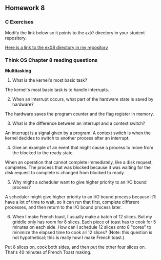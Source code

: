 ## Homework 8

### C Exercises

Modify the link below so it points to the `ex07` directory in your
student repository.

[Here is a link to the ex08 directory in my repository](https://github.com/adeaver/ExercisesInC/tree/master/exercises/ex08)

### Think OS Chapter 8 reading questions

**Multitasking**

1) What is the kernel's most basic task?

The kernel's most basic task is to handle interrupts.

2) When an interrupt occurs, what part of the hardware state is saved by hardware?

The hardware saves the program counter and the flag register in memory.

3) What is the difference between an interrupt and a context switch?

An interrupt is a signal given by a program. A context switch is when the kernel decides to switch to another process after an interrupt.

4) Give an example of an event that might cause a process to move from the blocked to the ready state.

When an operation that cannot complete immediately, like a disk request, completes. The process that was blocked because it was waiting for the disk request to complete is changed from blocked to ready.

5) Why might a scheduler want to give higher priority to an I/O bound process?

A scheduler might give higher priority to an I/O bound process because it'll have a lot of time to wait, so it can run that first, complete different processes, and then return to the I/O bound process later.

6) When I make French toast, I usually make a batch of 12 slices.  But my griddle only has room for 8 slices. 
Each piece of toast has to cook for 5 minutes on each side.  How can I schedule 12 slices onto 8 "cores"
to minimize the elapsed time to cook all 12 slices?  (Note: this question is not hypothetical; 
this is really how I make French toast.)

Put 8 slices on, cook both sides, and then put the other four slices on. That's 40 minutes of French Toast making.

